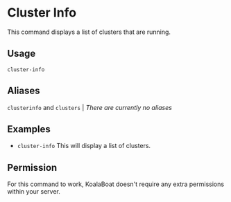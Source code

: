 # Cluster Info
This command displays a list of clusters that are running.

## Usage
`cluster-info`

## Aliases
`clusterinfo` and `clusters` | *There are currently no aliases*

## Examples
- `cluster-info` This will display a list of clusters.

## Permission
For this command to work, KoalaBoat doesn't require any extra permissions within your server.